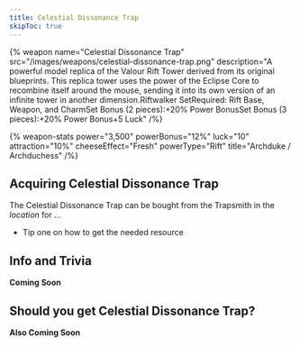 ```yaml
---
title: Celestial Dissonance Trap
skipToc: true
---
```


{% weapon
 name="Celestial Dissonance Trap"
 src="/images/weapons/celestial-dissonance-trap.png"
 description="A powerful model replica of the Valour Rift Tower derived from its original blueprints. This replica tower uses the power of the Eclipse Core to recombine itself around the mouse, sending it into its own version of an infinite tower in another dimension.Riftwalker SetRequired: Rift Base, Weapon, and CharmSet Bonus (2 pieces):+20% Power BonusSet Bonus (3 pieces):+20% Power Bonus+5 Luck"
/%}

{% weapon-stats
 power="3,500"
 powerBonus="12%"
 luck="10"
 attraction="10%"
 cheeseEffect="Fresh"
 powerType="Rift"
 title="Archduke / Archduchess"
/%}

## Acquiring Celestial Dissonance Trap

The Celestial Dissonance Trap can be bought from the Trapsmith in the *location* for ...

- Tip one on how to get the needed resource

## Info and Trivia

**Coming Soon**

## Should you get Celestial Dissonance Trap?

**Also Coming Soon**
